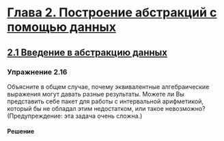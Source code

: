 # [Глава 2. Построение абстракций с помощью данных](index.md#Глава-2-Построение-абстракций-с-помощью-данных)
## [2.1 Введение в абстракцию данных](index.md#21-Введение-в-абстракцию-данных)

### Упражнение 2.16
Объясните в общем случае, почему эквивалентные алгебраические выражения могут
давать разные результаты. Можете ли Вы представить себе пакет для работы с
интервальной арифметикой, который бы не обладал этим недостатком, или такое
невозможно? (Предупреждение: эта задача очень сложна.)

#### Решение
